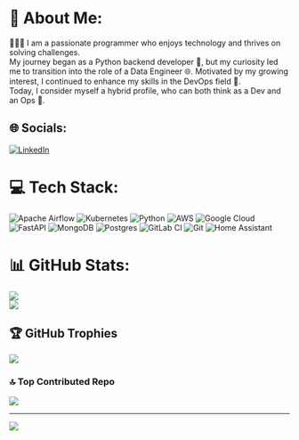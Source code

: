 # 💫 About Me:
👨‍💻🔥 I am a passionate programmer who enjoys technology and thrives on solving challenges. <br>My journey began as a Python backend developer 🐍, but my curiosity led me to transition into the role of a Data Engineer 🌐. 
Motivated by my growing interest, I continued to enhance my skills in the DevOps field 🚀. <br>Today, I consider myself a hybrid profile, who can both think as a Dev and an Ops 🎯. 


## 🌐 Socials:
[![LinkedIn](https://img.shields.io/badge/LinkedIn-%230077B5.svg?logo=linkedin&logoColor=white)](https://linkedin.com/in/csp33/) 

# 💻 Tech Stack:
![Apache Airflow](https://img.shields.io/badge/Apache%20Airflow-017CEE?style=for-the-badge&logo=Apache%20Airflow&logoColor=white) ![Kubernetes](https://img.shields.io/badge/kubernetes-%23326ce5.svg?style=for-the-badge&logo=kubernetes&logoColor=white) ![Python](https://img.shields.io/badge/python-3670A0?style=for-the-badge&logo=python&logoColor=ffdd54) ![AWS](https://img.shields.io/badge/AWS-%23FF9900.svg?style=for-the-badge&logo=amazon-aws&logoColor=white) ![Google Cloud](https://img.shields.io/badge/GoogleCloud-%234285F4.svg?style=for-the-badge&logo=google-cloud&logoColor=white) ![FastAPI](https://img.shields.io/badge/FastAPI-005571?style=for-the-badge&logo=fastapi) ![MongoDB](https://img.shields.io/badge/MongoDB-%234ea94b.svg?style=for-the-badge&logo=mongodb&logoColor=white) ![Postgres](https://img.shields.io/badge/postgres-%23316192.svg?style=for-the-badge&logo=postgresql&logoColor=white) ![GitLab CI](https://img.shields.io/badge/gitlab%20CI-%23181717.svg?style=for-the-badge&logo=gitlab&logoColor=white) ![Git](https://img.shields.io/badge/git-%23F05033.svg?style=for-the-badge&logo=git&logoColor=white) ![Home Assistant](https://img.shields.io/badge/home%20assistant-%2341BDF5.svg?style=for-the-badge&logo=home-assistant&logoColor=white)
# 📊 GitHub Stats:
![](https://github-readme-stats.vercel.app/api?username=csp33&theme=radical&hide_border=false&include_all_commits=false&count_private=true)<br/>
![](https://github-readme-streak-stats.herokuapp.com/?user=csp33&theme=radical&hide_border=false)<br/>

## 🏆 GitHub Trophies
![](https://github-profile-trophy.vercel.app/?username=csp33&theme=radical&no-frame=false&no-bg=true&margin-w=4)

### 🔝 Top Contributed Repo
![](https://github-contributor-stats.vercel.app/api?username=csp33&limit=5&theme=dark)


---
[![](https://visitcount.itsvg.in/api?id=csp33&icon=0&color=0)](https://visitcount.itsvg.in)

<!-- Proudly created with GPRM ( https://gprm.itsvg.in ) -->
